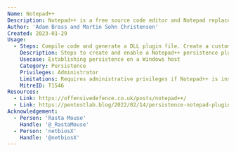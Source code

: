 ```yaml
---
Name: Notepad++
Description: Notepad++ is a free source code editor and Notepad replacement that supports several languages.
Author: 'Adam Brass and Martin Sohn Christensen'
Created: 2023-01-29
Usage:
  - Steps: Compile code and generate a DLL plugin file. Create a custom plugin folder in the plugins directory, for example "C:\Program Files\Notepad++\plugins\" and place the DLL plugin file in the directory. The directory and DLL must have the same name.
    Description: Steps to create and enable a Notepad++ persistence plugin
    Usecase: Establishing persistence on a Windows host
    Category: Persistence
    Privileges: Administrator
    Limitations: Requires administrative privileges if Notepad++ is installed within %PROGRAMFILES% (default directory) or any other administrative write-protected directory.
    MitreID: T1546
Resources:
  - Link: https://offensivedefence.co.uk/posts/notepad++/
  - Link: https://pentestlab.blog/2022/02/14/persistence-notepad-plugins/
Acknowledgement:
  - Person: 'Rasta Mouse'
    Handle: '@_RastaMouse'
  - Person: 'netbiosX'
    Handle: '@netbiosX'
---
```

